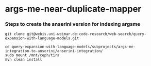 # args-me-near-duplicate-mapper

### Steps to create the anserini version for indexing argsme

```
git clone git@webis.uni-weimar.de:code-research/web-search/query-expansion-with-language-models.git

cd query-expansion-with-language-models/subprojects/args-me-integration-to-anserini/anserini-integration/
sudo mount /mnt/ceph/tira
mvn clean install
```
